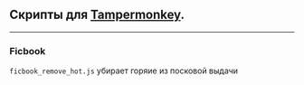 ## Скрипты для [Tampermonkey](https://www.tampermonkey.net/?ext=dhdg&browser=chrome).

---

### Ficbook
`ficbook_remove_hot.js` убирает горяие из посковой выдачи
